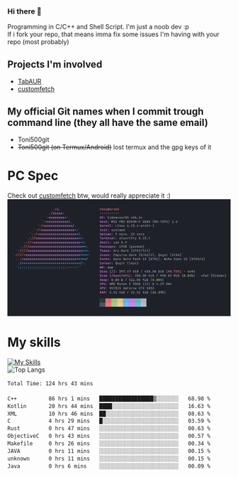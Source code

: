 ### Hi there 👋

Programming in C/C++ and Shell Script. I'm just a noob dev :p\
If i fork your repo, that means imma fix some issues I'm having with your repo (most probably)

## Projects I'm involved
 - [TabAUR](https://github.com/BurntRanch/TabAUR)
 - [customfetch](https://github.com/Toni500github/customfetch)

## My official Git names when I commit trough command line (they all have the same email)
* Toni500git
* ~~Toni500git (on Termux/Android)~~ lost termux and the gpg keys of it

# PC Spec
Check out [customfetch](https://github.com/Toni500github/customfetch) btw, would really appreciate it :)
![screenshot.png](https://github.com/Toni500github/customfetch/raw/main/screenshot.png)

# My skills
[![My Skills](https://skillicons.dev/icons?i=cpp,bash,androidstudio,arch,linux&theme=light)](https://skillicons.dev)\
![Top Langs](https://github-readme-stats.vercel.app/api/top-langs/?username=Toni500github&layout=compact)

<!--START_SECTION:waka-->

```txt
Total Time: 124 hrs 43 mins

C++          86 hrs 1 mins   █████████████████▒░░░░░░░   68.98 %
Kotlin       20 hrs 44 mins  ████░░░░░░░░░░░░░░░░░░░░░   16.63 %
XML          10 hrs 46 mins  ██░░░░░░░░░░░░░░░░░░░░░░░   08.63 %
C            4 hrs 29 mins   █░░░░░░░░░░░░░░░░░░░░░░░░   03.59 %
Rust         0 hrs 47 mins   ░░░░░░░░░░░░░░░░░░░░░░░░░   00.63 %
ObjectiveC   0 hrs 43 mins   ░░░░░░░░░░░░░░░░░░░░░░░░░   00.57 %
Makefile     0 hrs 26 mins   ░░░░░░░░░░░░░░░░░░░░░░░░░   00.34 %
JAVA         0 hrs 11 mins   ░░░░░░░░░░░░░░░░░░░░░░░░░   00.15 %
unknown      0 hrs 11 mins   ░░░░░░░░░░░░░░░░░░░░░░░░░   00.15 %
Java         0 hrs 6 mins    ░░░░░░░░░░░░░░░░░░░░░░░░░   00.09 %
```

<!--END_SECTION:waka-->
